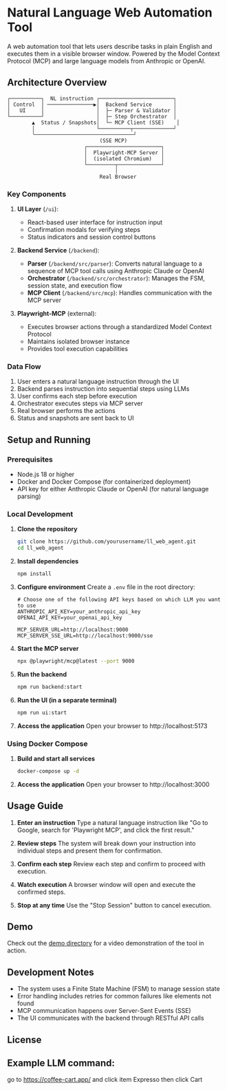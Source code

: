 # Natural Language Web Automation Tool

A web automation tool that lets users describe tasks in plain English and executes them in a visible browser window. Powered by the Model Context Protocol (MCP) and large language models from Anthropic or OpenAI.

## Architecture Overview

```
┌──────────┐  NL instruction ┌────────────────────────┐
│ Control  │ ───────────────▶│  Backend Service       │
│   UI     │                 │  ├─ Parser & Validator │
└──────────┘                 │  ├─ Step Orchestrator  │
        ▲  Status / Snapshots│  └─ MCP Client (SSE)    │
        │                    └──────────┬─────────────┘
        ╰────────────────────────────────┘
                              (SSE MCP)
                         ┌────────────────────────┐
                         │  Playwright‑MCP Server │
                         │  (isolated Chromium)   │
                         └─────────┬──────────────┘
                                   │
                              Real Browser
```

### Key Components

1. **UI Layer** (`/ui`): 
   - React-based user interface for instruction input
   - Confirmation modals for verifying steps
   - Status indicators and session control buttons

2. **Backend Service** (`/backend`):
   - **Parser** (`/backend/src/parser`): Converts natural language to a sequence of MCP tool calls using Anthropic Claude or OpenAI
   - **Orchestrator** (`/backend/src/orchestrator`): Manages the FSM, session state, and execution flow
   - **MCP Client** (`/backend/src/mcp`): Handles communication with the MCP server

3. **Playwright-MCP** (external): 
   - Executes browser actions through a standardized Model Context Protocol
   - Maintains isolated browser instance
   - Provides tool execution capabilities

### Data Flow

1. User enters a natural language instruction through the UI
2. Backend parses instruction into sequential steps using LLMs
3. User confirms each step before execution
4. Orchestrator executes steps via MCP server
5. Real browser performs the actions
6. Status and snapshots are sent back to UI

## Setup and Running

### Prerequisites

- Node.js 18 or higher
- Docker and Docker Compose (for containerized deployment)
- API key for either Anthropic Claude or OpenAI (for natural language parsing)

### Local Development

1. **Clone the repository**
   ```bash
   git clone https://github.com/yourusername/ll_web_agent.git
   cd ll_web_agent
   ```

2. **Install dependencies**
   ```bash
   npm install
   ```

3. **Configure environment**
   Create a `.env` file in the root directory:
   ```
   # Choose one of the following API keys based on which LLM you want to use
   ANTHROPIC_API_KEY=your_anthropic_api_key
   OPENAI_API_KEY=your_openai_api_key
   
   MCP_SERVER_URL=http://localhost:9000
   MCP_SERVER_SSE_URL=http://localhost:9000/sse
   ```

4. **Start the MCP server**
   ```bash
   npx @playwright/mcp@latest --port 9000
   ```

5. **Run the backend**
   ```bash
   npm run backend:start
   ```

6. **Run the UI (in a separate terminal)**
   ```bash
   npm run ui:start
   ```

7. **Access the application**
   Open your browser to http://localhost:5173

### Using Docker Compose

1. **Build and start all services**
   ```bash
   docker-compose up -d
   ```

2. **Access the application**
   Open your browser to http://localhost:3000

## Usage Guide

1. **Enter an instruction**
   Type a natural language instruction like "Go to Google, search for 'Playwright MCP', and click the first result."

2. **Review steps**
   The system will break down your instruction into individual steps and present them for confirmation.

3. **Confirm each step**
   Review each step and confirm to proceed with execution.

4. **Watch execution**
   A browser window will open and execute the confirmed steps.

5. **Stop at any time**
   Use the "Stop Session" button to cancel execution.

## Demo

Check out the [demo directory](./demo) for a video demonstration of the tool in action.

## Development Notes

- The system uses a Finite State Machine (FSM) to manage session state
- Error handling includes retries for common failures like elements not found
- MCP communication happens over Server-Sent Events (SSE)
- The UI communicates with the backend through RESTful API calls

## License

## Example LLM command:

go to https://coffee-cart.app/ and click item Expresso then click Cart